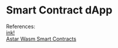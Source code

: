  # Smart Contract dApp

References:<br>
[ink!](https://use.ink/)<br>
[Astar Wasm Smart Contracts](https://docs.astar.network/docs/build/wasm/)<br>
